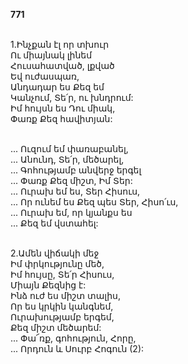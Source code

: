 **771**

\
1.Ինչքան էլ որ տխուր\
Ու միայնակ լինեմ\
Հուսահատված, լքված\
Եվ ուժասպառ,\
Անդադար ես Քեզ եմ\
Կանչում, Տե՛ր, ու խնդրում:\
Իմ հույսն ես Դու միակ,\
Փառք Քեզ հավիտյան:

\
 ... Ուզում եմ փառաբանել,\
 ... Անունդ, Տե՛ր, մեծարել,\
 ... Գոհությամբ անվերջ երգել\
 ... Փառք Քեզ միշտ, Իմ Տեր:\
 ... Ուրախ եմ ես, Տեր Հիսուս,\
 ... Որ ունեմ ես Քեզ պես Տեր, Հիսո՛ւս,\
 ... Ուրախ եմ, որ կյանքս ես\
 ... Քեզ եմ վստահել:

\
2.Ամեն վիճակի մեջ\
Իմ փրկությունը մեծ,\
Իմ հույսը, Տե՛ր Հիսուս,\
Միայն Քեզնից է:\
Ինձ ուժ ես միշտ տալիս,\
Որ ես կրկին կանգնեմ,\
Ուրախությամբ երգեմ,\
Քեզ միշտ մեծարեմ:\
 ... Փա՜ռք, գոհություն, Հորը, \
 ... Որդուն և Սուրբ Հոգուն (2):
